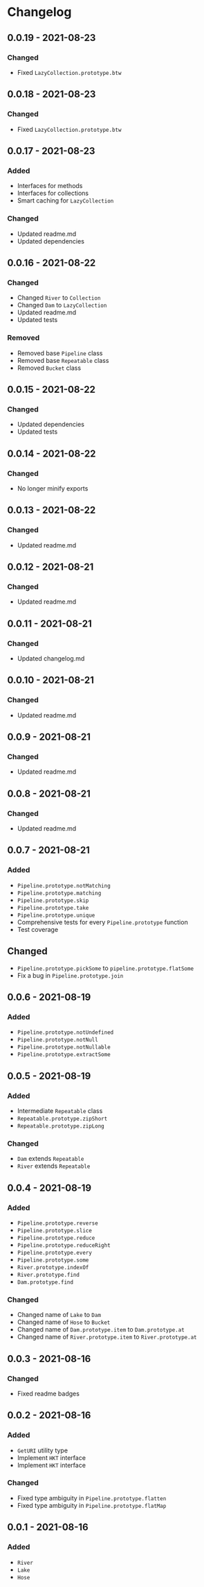 # Changelog

## 0.0.19 - 2021-08-23

### Changed

- Fixed `LazyCollection.prototype.btw`

## 0.0.18 - 2021-08-23

### Changed

- Fixed `LazyCollection.prototype.btw`

## 0.0.17 - 2021-08-23

### Added

- Interfaces for methods
- Interfaces for collections
- Smart caching for `LazyCollection`

### Changed

- Updated readme.md
- Updated dependencies

## 0.0.16 - 2021-08-22

### Changed

- Changed `River` to `Collection`
- Changed `Dam` to `LazyCollection`
- Updated readme.md
- Updated tests

### Removed

- Removed base `Pipeline` class
- Removed base `Repeatable` class
- Removed `Bucket` class

## 0.0.15 - 2021-08-22

### Changed

- Updated dependencies
- Updated tests

## 0.0.14 - 2021-08-22

### Changed

- No longer minify exports

## 0.0.13 - 2021-08-22

### Changed

- Updated readme.md

## 0.0.12 - 2021-08-21

### Changed

- Updated readme.md

## 0.0.11 - 2021-08-21

### Changed

- Updated changelog.md

## 0.0.10 - 2021-08-21

### Changed

- Updated readme.md

## 0.0.9 - 2021-08-21

### Changed

- Updated readme.md

## 0.0.8 - 2021-08-21

### Changed

- Updated readme.md

## 0.0.7 - 2021-08-21

### Added

- `Pipeline.prototype.notMatching`
- `Pipeline.prototype.matching`
- `Pipeline.prototype.skip`
- `Pipeline.prototype.take`
- `Pipeline.prototype.unique`
- Comprehensive tests for every `Pipeline.prototype` function
- Test coverage

## Changed

- `Pipeline.prototype.pickSome` to `pipeline.prototype.flatSome`
- Fix a bug in `Pipeline.prototype.join`

## 0.0.6 - 2021-08-19

### Added

- `Pipeline.prototype.notUndefined`
- `Pipeline.prototype.notNull`
- `Pipeline.prototype.notNullable`
- `Pipeline.prototype.extractSome`

## 0.0.5 - 2021-08-19

### Added

- Intermediate `Repeatable` class
- `Repeatable.prototype.zipShort`
- `Repeatable.prototype.zipLong`

### Changed

- `Dam` extends `Repeatable`
- `River` extends `Repeatable`

## 0.0.4 - 2021-08-19

### Added

- `Pipeline.prototype.reverse`
- `Pipeline.prototype.slice`
- `Pipeline.prototype.reduce`
- `Pipeline.prototype.reduceRight`
- `Pipeline.prototype.every`
- `Pipeline.prototype.some`
- `River.prototype.indexOf`
- `River.prototype.find`
- `Dam.prototype.find`

### Changed

- Changed name of `Lake` to `Dam`
- Changed name of `Hose` to `Bucket`
- Changed name of `Dam.prototype.item` to `Dam.prototype.at`
- Changed name of `River.prototype.item` to `River.prototype.at`

## 0.0.3 - 2021-08-16

### Changed

- Fixed readme badges

## 0.0.2 - 2021-08-16

### Added

- `GetURI` utility type
- Implement `HKT` interface
- Implement `HKT` interface

### Changed

- Fixed type ambiguity in `Pipeline.prototype.flatten`
- Fixed type ambiguity in `Pipeline.prototype.flatMap`

## 0.0.1 - 2021-08-16

### Added

- `River`
- `Lake`
- `Hose`
